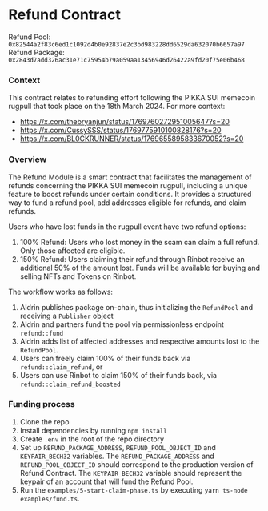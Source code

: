 # Refund Contract

Refund Pool: `0x82544a2f83c6ed1c1092d4b0e92837e2c3bd983228dd6529da632070b6657a97`
Refund Package: `0x2843d7add326ac31e71c75954b79a059aa13456946d26422a9fd20f75e06b468`


### Context
This contract relates to refunding effort following the PIKKA SUI memecoin rugpull that took place on the 18th March 2024. For more context:

- https://x.com/thebryanjun/status/1769760272951005647?s=20
- https://x.com/CussySSS/status/1769775910100828176?s=20
- https://x.com/BL0CKRUNNER/status/1769655895833670052?s=20

### Overview
The Refund Module is a smart contract that facilitates the management of refunds concerning the PIKKA SUI memecoin rugpull, including a unique feature to boost refunds under certain conditions. It provides a structured way to fund a refund pool, add addresses eligible for refunds, and claim refunds.

Users who have lost funds in the rugpull event have two refund options:
1. 100% Refund: Users who lost money in the scam can claim a full refund. Only those affected are eligible.
2. 150% Refund: Users claiming their refund through Rinbot receive an additional 50% of the amount lost. Funds will be available for buying and selling NFTs and Tokens on Rinbot.

The workflow works as follows:

1. Aldrin publishes package on-chain, thus initializing the `RefundPool` and receiving a `Publisher` object
2. Aldrin and partners fund the pool via permissionless endpoint `refund::fund`
3. Aldrin adds list of affected addresses and respective amounts lost to the `RefundPool`.
4. Users can freely claim 100% of their funds back via `refund::claim_refund`, or
5. Users can use Rinbot to claim 150% of their funds back, via `refund::claim_refund_boosted`


### Funding process
1. Clone the repo
2. Install dependencies by running `npm install`
3. Create `.env` in the root of the repo directory
4. Set up `REFUND_PACKAGE_ADDRESS`, `REFUND_POOL_OBJECT_ID` and `KEYPAIR_BECH32` variables. The `REFUND_PACKAGE_ADDRESS` and `REFUND_POOL_OBJECT_ID` should correspond to the production version of Refund Contract. The `KEYPAIR_BECH32` variable should represent the keypair of an account that will fund the Refund Pool.
5. Run the `examples/5-start-claim-phase.ts` by executing `yarn ts-node examples/fund.ts`.
